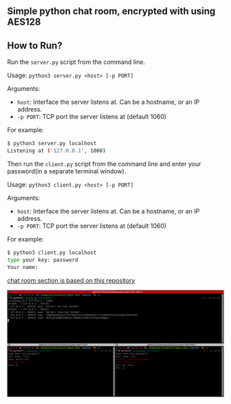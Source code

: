 ## Simple python chat room, encrypted with using AES128
## How to Run? 
Run the `server.py` script from the command line. 

Usage: ```python3 server.py <host> [-p PORT]```

Arguments:
- ```host```: Interface the server listens at. Can be a hostname, or an IP address.
- ```-p PORT```: TCP port the server listens at (default 1060)

For example:

```bash
$ python3 server.py localhost
Listening at ('127.0.0.1', 1060)
```

Then run the `client.py` script from the command line and enter your password(in a separate terminal window). 

Usage: ```python3 client.py <host> [-p PORT]```

Arguments:
- ```host```: Interface the server listens at. Can be a hostname, or an IP address.
- ```-p PORT```: TCP port the server listens at (default 1060)

For example:

```bash
$ python3 client.py localhost
type your key: password
Your name: 
```
[chat room section is based on this repository](https://github.com/zeyu2001/pychat)

![alt text](https://github.com/alireza-roshanasan/crypto-chat/blob/master/pic.png)